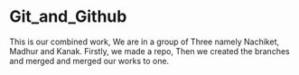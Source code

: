 # Git_and_Github
This is our combined work, We are in a group of Three namely Nachiket, Madhur and Kanak.
Firstly, we made a repo, Then we created the branches and merged  and merged our works to one.

